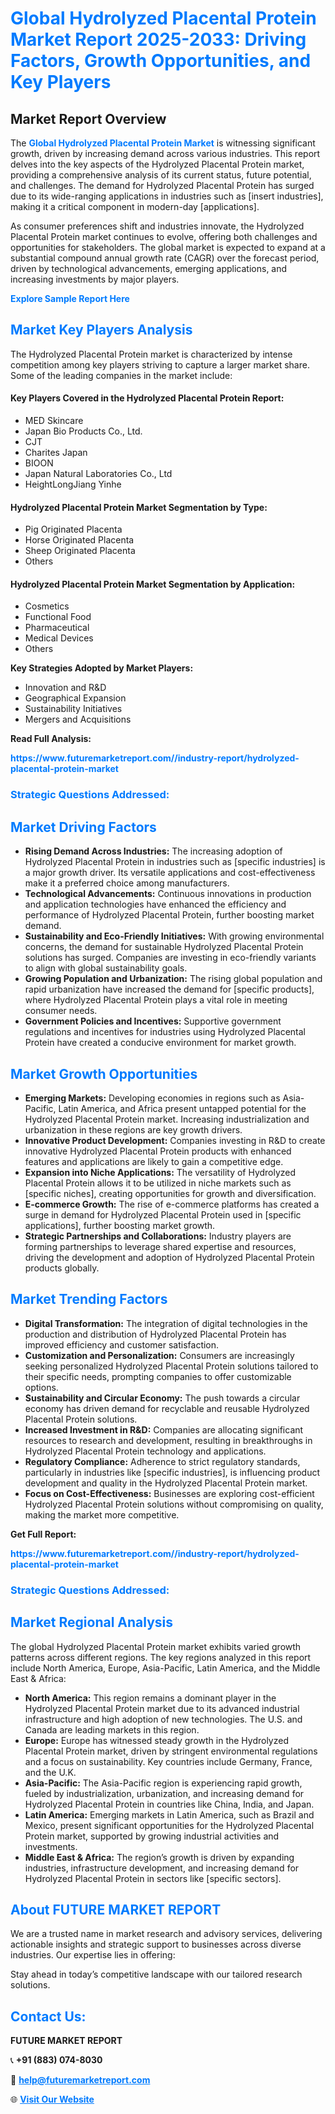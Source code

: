 <h1 style="color: #007BFF;">Global Hydrolyzed Placental Protein Market Report 2025-2033: Driving Factors, Growth Opportunities, and Key Players</h1>

<section id="overview">
<h2>Market Report Overview</h2>
<p>The <a href="https://www.futuremarketreport.com//industry-report/hydrolyzed-placental-protein-market" style="color: #007BFF; text-decoration: none;"><strong>Global Hydrolyzed Placental Protein Market</strong></a> is witnessing significant growth, driven by increasing demand across various industries. This report delves into the key aspects of the Hydrolyzed Placental Protein market, providing a comprehensive analysis of its current status, future potential, and challenges. The demand for Hydrolyzed Placental Protein has surged due to its wide-ranging applications in industries such as [insert industries], making it a critical component in modern-day [applications].</p>
<p>As consumer preferences shift and industries innovate, the Hydrolyzed Placental Protein market continues to evolve, offering both challenges and opportunities for stakeholders. The global market is expected to expand at a substantial compound annual growth rate (CAGR) over the forecast period, driven by technological advancements, emerging applications, and increasing investments by major players.</p>
</section>

<section id="overview">
<p><a href="https://www.futuremarketreport.com//request-sample/reportId=85584" style="color: #007BFF; text-decoration: none;"><strong>Explore Sample Report Here</strong></a></p>
</section>

<section id="key-players">
<h2 style="color: #007BFF;">Market Key Players Analysis</h2>
<p>The Hydrolyzed Placental Protein market is characterized by intense competition among key players striving to capture a larger market share. Some of the leading companies in the market include:</p>
<h4>Key Players Covered in the Hydrolyzed Placental Protein Report:</h4>
<ul><li>MED Skincare</li><li>Japan Bio Products Co., Ltd.</li><li>CJT</li><li>Charites Japan</li><li>BIOON</li><li>Japan Natural Laboratories Co., Ltd</li><li>HeightLongJiang Yinhe</li></ul>
<h4>Hydrolyzed Placental Protein Market Segmentation by Type:</h4>
<ul><li>Pig Originated Placenta</li><li>Horse Originated Placenta</li><li>Sheep Originated Placenta</li><li>Others</li></ul>

<h4>Hydrolyzed Placental Protein Market Segmentation by Application:</h4>
<ul><li>Cosmetics</li><li>Functional Food</li><li>Pharmaceutical</li><li>Medical Devices</li><li>Others</li></ul>
<p><strong>Key Strategies Adopted by Market Players:</strong></p>
<ul>
<li>Innovation and R&D</li>
<li>Geographical Expansion</li>
<li>Sustainability Initiatives</li>
<li>Mergers and Acquisitions</li>
</ul>
</section>

<section>
<p><strong>Read Full Analysis: </strong></p><a href="https://www.futuremarketreport.com//industry-report/hydrolyzed-placental-protein-market" style="color: #007BFF; text-decoration: none;"><strong>https://www.futuremarketreport.com//industry-report/hydrolyzed-placental-protein-market</strong></a>
<h3 style="color: #007BFF;">Strategic Questions Addressed:</h3>
</section>

<section id="driving-factors">
<h2 style="color: #007BFF;">Market Driving Factors</h2>
<ul>
<li><strong>Rising Demand Across Industries:</strong> The increasing adoption of Hydrolyzed Placental Protein in industries such as [specific industries] is a major growth driver. Its versatile applications and cost-effectiveness make it a preferred choice among manufacturers.</li>
<li><strong>Technological Advancements:</strong> Continuous innovations in production and application technologies have enhanced the efficiency and performance of Hydrolyzed Placental Protein, further boosting market demand.</li>
<li><strong>Sustainability and Eco-Friendly Initiatives:</strong> With growing environmental concerns, the demand for sustainable Hydrolyzed Placental Protein solutions has surged. Companies are investing in eco-friendly variants to align with global sustainability goals.</li>
<li><strong>Growing Population and Urbanization:</strong> The rising global population and rapid urbanization have increased the demand for [specific products], where Hydrolyzed Placental Protein plays a vital role in meeting consumer needs.</li>
<li><strong>Government Policies and Incentives:</strong> Supportive government regulations and incentives for industries using Hydrolyzed Placental Protein have created a conducive environment for market growth.</li>
</ul>
</section>

<section id="growth-opportunities">
<h2 style="color: #007BFF;">Market Growth Opportunities</h2>
<ul>
<li><strong>Emerging Markets:</strong> Developing economies in regions such as Asia-Pacific, Latin America, and Africa present untapped potential for the Hydrolyzed Placental Protein market. Increasing industrialization and urbanization in these regions are key growth drivers.</li>
<li><strong>Innovative Product Development:</strong> Companies investing in R&D to create innovative Hydrolyzed Placental Protein products with enhanced features and applications are likely to gain a competitive edge.</li>
<li><strong>Expansion into Niche Applications:</strong> The versatility of Hydrolyzed Placental Protein allows it to be utilized in niche markets such as [specific niches], creating opportunities for growth and diversification.</li>
<li><strong>E-commerce Growth:</strong> The rise of e-commerce platforms has created a surge in demand for Hydrolyzed Placental Protein used in [specific applications], further boosting market growth.</li>
<li><strong>Strategic Partnerships and Collaborations:</strong> Industry players are forming partnerships to leverage shared expertise and resources, driving the development and adoption of Hydrolyzed Placental Protein products globally.</li>
</ul>
</section>

<section id="trending-factors">
<h2 style="color: #007BFF;">Market Trending Factors</h2>
<ul>
<li><strong>Digital Transformation:</strong> The integration of digital technologies in the production and distribution of Hydrolyzed Placental Protein has improved efficiency and customer satisfaction.</li>
<li><strong>Customization and Personalization:</strong> Consumers are increasingly seeking personalized Hydrolyzed Placental Protein solutions tailored to their specific needs, prompting companies to offer customizable options.</li>
<li><strong>Sustainability and Circular Economy:</strong> The push towards a circular economy has driven demand for recyclable and reusable Hydrolyzed Placental Protein solutions.</li>
<li><strong>Increased Investment in R&D:</strong> Companies are allocating significant resources to research and development, resulting in breakthroughs in Hydrolyzed Placental Protein technology and applications.</li>
<li><strong>Regulatory Compliance:</strong> Adherence to strict regulatory standards, particularly in industries like [specific industries], is influencing product development and quality in the Hydrolyzed Placental Protein market.</li>
<li><strong>Focus on Cost-Effectiveness:</strong> Businesses are exploring cost-efficient Hydrolyzed Placental Protein solutions without compromising on quality, making the market more competitive.</li>
</ul>
</section>

<section>
<p><strong>Get Full Report: </strong></p><a href="https://www.futuremarketreport.com//industry-report/hydrolyzed-placental-protein-market" style="color: #007BFF; text-decoration: none;"><strong>https://www.futuremarketreport.com//industry-report/hydrolyzed-placental-protein-market</strong></a>
<h3 style="color: #007BFF;">Strategic Questions Addressed:</h3>
</section>


<section id="regional-analysis">
<h2 style="color: #007BFF;">Market Regional Analysis</h2>
<p>The global Hydrolyzed Placental Protein market exhibits varied growth patterns across different regions. The key regions analyzed in this report include North America, Europe, Asia-Pacific, Latin America, and the Middle East & Africa:</p>
<ul>
<li><strong>North America:</strong> This region remains a dominant player in the Hydrolyzed Placental Protein market due to its advanced industrial infrastructure and high adoption of new technologies. The U.S. and Canada are leading markets in this region.</li>
<li><strong>Europe:</strong> Europe has witnessed steady growth in the Hydrolyzed Placental Protein market, driven by stringent environmental regulations and a focus on sustainability. Key countries include Germany, France, and the U.K.</li>
<li><strong>Asia-Pacific:</strong> The Asia-Pacific region is experiencing rapid growth, fueled by industrialization, urbanization, and increasing demand for Hydrolyzed Placental Protein in countries like China, India, and Japan.</li>
<li><strong>Latin America:</strong> Emerging markets in Latin America, such as Brazil and Mexico, present significant opportunities for the Hydrolyzed Placental Protein market, supported by growing industrial activities and investments.</li>
<li><strong>Middle East & Africa:</strong> The region’s growth is driven by expanding industries, infrastructure development, and increasing demand for Hydrolyzed Placental Protein in sectors like [specific sectors].</li>
</ul>
</section>

<footer>
<h2 style="color: #007BFF;">About FUTURE MARKET REPORT</h2>
<p>We are a trusted name in market research and advisory services, delivering actionable insights and strategic support to businesses across diverse industries. Our expertise lies in offering:</p>

<p>Stay ahead in today’s competitive landscape with our tailored research solutions.</p>

<h2 style="color: #007BFF;">Contact Us:</h2>
<p><strong>FUTURE MARKET REPORT</strong></p>
<p>📞 <strong>+91 (883) 074-8030</strong></p>
<p>📧 <strong><a href="mailto:help@futuremarketreport.com" style="color: #007BFF;">help@futuremarketreport.com</a></strong></p>
<p>🌐 <strong><a href="https://www.futuremarketreport.com/" style="color: #007BFF;">Visit Our Website</a></strong></p>
</footer>